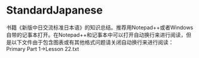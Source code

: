 # StandardJapanese
书籍《新版中日交流标准日本语》的知识总结。推荐用Notepad++或者Windows自带的记事本打开。在Notepad++和记事本中可以打开自动换行来进行阅读，但是以下文件由于包含图表或有其他格式问题请关闭自动换行来进行阅读：  
Primary Part 1->Lesson 22.txt